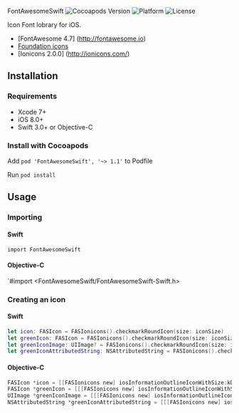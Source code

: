 FontAwesomeSwift ![Cocoapods Version](https://img.shields.io/cocoapods/v/FontAwesomeSwift.svg?style=flat) ![Platform](https://img.shields.io/cocoapods/p/FontAwesomeSwift.svg?style=flat) ![License](https://img.shields.io/cocoapods/l/FontAwesomeSwift.svg?style=flat)

Icon Font lobrary for iOS.
- [FontAwesome 4.7] (http://fontawesome.io)
- [Foundation icons](http://zurb.com/playground/foundation-icon-fonts-3)
- [Ionicons 2.0.0] (http://ionicons.com/)

## Installation
### Requirements
- Xcode 7+
- iOS 8.0+
- Swift 3.0+ or Objective-C

### Install with Cocoapods

Add `pod 'FontAwesomeSwift', '~> 1.1'` to Podfile

Run `pod install`

## Usage
### Importing

#### Swift
`import FontAwesomeSwift`

#### Objective-C
`#import <FontAwesomeSwift/FontAwesomeSwift-Swift.h>

### Creating an icon
#### Swift
```swift
let icon: FASIcon = FASIonicons().checkmarkRoundIcon(size: iconSize)
let greenIcon: FASIcon = FASIonicons().checkmarkRoundIcon(size: iconSize).color(color: UIColor.green)
let greenIconImage: UIImage? = FASIonicons().checkmarkRoundIcon(size: iconSize).color(color: UIColor.green).image
let greenIconAttributedString: NSAttributedString = FASIonicons().checkmarkRoundIcon(size: iconSize).color(color: UIColor.green).attributedString 
```

#### Objective-C
```objective-c
FASIcon *icon = [[FASIonicons new] iosInformationOutlineIconWithSize:kDTNBarButtonIconSize];
FASIcon *greenIcon = [[[FASIonicons new] iosInformationOutlineIconWithSize:kDTNBarButtonIconSize] colorWithColor:[UIColor greenColor]];
UIImage *greenIconImage = [[[FASIonicons new] iosInformationOutlineIconWithSize:kDTNBarButtonIconSize] colorWithColor:[UIColor greenColor]].image;
NSAttributedString *greenIconAttributedString = [[[FASIonicons new] iosInformationOutlineIconWithSize:kDTNBarButtonIconSize] colorWithColor:[UIColor greenColor]].attributedString;
```